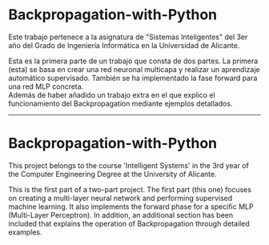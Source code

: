 # Backpropagation-with-Python

Este trabajo pertenece a la asignatura de "Sistemas Inteligentes" del 3er año del Grado de Ingeniería Informática en la Universidad de Alicante.

Esta es la primera parte de un trabajo que consta de dos partes. La primera (esta) se basa en crear una red neuronal multicapa y realizar un aprendizaje automático supervisado. También se ha implementado la fase forward para una red
MLP concreta.  
Además de haber añadido un trabajo extra en el que explico el funcionamiento del Backpropagation mediante ejemplos detallados.

------------------------------------------------------------------------------------------------------------------------------

# Backpropagation-with-Python

This project belongs to the course 'Intelligent Systems' in the 3rd year of the Computer Engineering Degree at the University of Alicante.

This is the first part of a two-part project. The first part (this one) focuses on creating a multi-layer neural network and performing supervised machine learning. It also implements the forward phase for a specific MLP (Multi-Layer Perceptron).
In addition, an additional section has been included that explains the operation of Backpropagation through detailed examples.